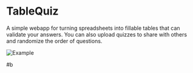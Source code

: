 # TableQuiz
A simple webapp for turning spreadsheets into fillable tables that can validate your answers. You can also upload quizzes to share with others and randomize the order of questions.

![Example](https://raw.githubusercontent.com/tetchel/tablequiz/master/tablequiz.png?raw=true "Example")

#b
